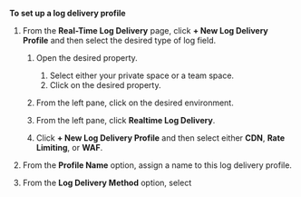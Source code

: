 **To set up a log delivery profile**

1.  From the **Real-Time Log Delivery** page, click **+ New Log Delivery Profile** and then select the desired type of log field.

    1.  Open the desired property.

        1.  Select either your private space or a team space.
        2.  Click on the desired property.

    2.  From the left pane, click on the desired environment.
    3.  From the left pane, click **Realtime Log Delivery**.
    4.  Click **+ New Log Delivery Profile** and then select either **CDN**, **Rate Limiting**, or **WAF**.

2.  From the **Profile Name** option, assign a name to this log delivery profile.
3.  From the **Log Delivery Method** option, select